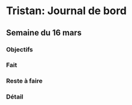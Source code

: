 # Tristan: Journal de bord

## Semaine du 16 mars

### Objectifs

### Fait

### Reste à faire

### Détail

